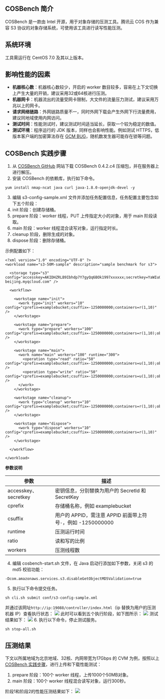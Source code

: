 ## COSBench 简介

COSBench 是一款由 Intel 开源，用于对象存储的压测工具。腾讯云 COS 作为兼容 S3 协议的对象存储系统，可使用该工具进行读写性能压测。


## 系统环境

工具需运行在 CentOS 7.0 及其以上版本。


## 影响性能的因素

- **机器核心数**：机器核心数较少，开启的 worker 数目较多，容易在上下文切换上产生大量的开销，建议采用32或64核进行压测。
- **机器网卡**：机器流出的流量受网卡限制，大文件的流量压力测试，建议采用万兆以上的网卡。
- **请求网络链路**：外网链路质量不一，同时外网下载会产生外网下行流量费用，建议同地域使用内网访问。
- **测试时间**：性能测试时，建议测试时间适当延长，获取一个较为稳定的数值。
- **测试环境**：程序运行的 JDK 版本，同样也会影响性能。例如测试 HTTPS，低版本客户端的加密算法存在 [GCM BUG](https://bugs.openjdk.java.net/browse/JDK-8201633)，随机数发生器可能存在锁等问题。




## COSBench 实践步骤

1. 从 [COSBench GitHub](https://github.com/intel-cloud/cosbench/releases) 网站下载 COSBench 0.4.2.c4 压缩包，并在服务器上进行解压。
2. 安装 COSBench 的依赖库，执行如下命令。
```
yum install nmap-ncat java curl java-1.8.0-openjdk-devel -y
```
3. 编辑 s3-config-sample.xml 文件并添加任务配置信息，任务配置主要包含如下五个阶段：
 1.   init 阶段：创建存储桶。
 1.   prepare 阶段：worker 线程，PUT 上传指定大小的对象，用于 main 阶段读取。
 1.   main 阶段：worker 线程混合读写对象，运行指定时长。
 1.   cleanup 阶段，删除生成的对象。
 1.   dispose 阶段：删除存储桶。

示例配置如下：
```shell
<?xml version="1.0" encoding="UTF-8" ?>
<workload name="s3-50M-sample" description="sample benchmark for s3">

  <storage type="s3" config="accesskey=AKIDHZRLB9Ibhdp7Y7gyQq6BOk1997xxxxxx;secretkey=YaWIuQmCSZ5ZMniUM6hiaLxHnxxxxxx;endpoint=http://cos.ap-beijing.myqcloud.com" />

  <workflow>

    <workstage name="init">
      <work type="init" workers="10" config="cprefix=examplebucket;csuffix=-1250000000;containers=r(1,10)" />
    </workstage>

    <workstage name="prepare">
      <work type="prepare" workers="100" config="cprefix=examplebucket;csuffix=-1250000000;containers=r(1,10);objects=r(1,1000);sizes=c(50)MB" />
    </workstage>

    <workstage name="main">
      <work name="main" workers="100" runtime="300">
        <operation type="read" ratio="50" config="cprefix=examplebucket;csuffix=-1250000000;containers=u(1,10);objects=u(1,1000)" />
        <operation type="write" ratio="50" config="cprefix=examplebucket;csuffix=-1250000000;containers=u(1,10);objects=u(1000,2000);sizes=c(50)MB" />
      </work>
    </workstage>

    <workstage name="cleanup">
      <work type="cleanup" workers="10" config="cprefix=examplebucket;csuffix=-1250000000;containers=r(1,10);objects=r(1,2000)" />
    </workstage>

    <workstage name="dispose">
      <work type="dispose" workers="10" config="cprefix=examplebucket;csuffix=-1250000000;containers=r(1,10)" />
    </workstage>

  </workflow>

</workload>
```

**参数说明**

|  参数     |    描述       |
|-----------|----------------|
|    accesskey、secretkey    |    密钥信息，分别替换为用户的 SecretId  和 SecretKey  |
|      cprefix         |       存储桶名称，例如 examplebucket            |
|    csuffix          |      用户的 APPID，需注意 APPID 前面带上符号`-`，例如 -1250000000      |
|     runtime        |    压测运行时间     |
|       ratio       |       读和写的比例     |
|   workers          |  压测线程数       |



4. 编辑 cosbench-start.sh 文件，在 Java 启动行添加如下参数，关闭 s3 的 md5 校验功能：
```plaintext
-Dcom.amazonaws.services.s3.disableGetObjectMD5Validation=true
```
5. 执行以下命令提交任务。
```plaintext
sh cli.sh submit conf/s3-config-sample.xml
```
并通过该网址`http://ip:19088/controller/index.html`（ip 替换为用户的压测机器 IP）查看执行状态：
![](https://main.qcloudimg.com/raw/77f1631fa15141332d123fb472bab7ac.png)
此时可以看到五个执行阶段，如下图所示：
![](https://main.qcloudimg.com/raw/3ccb5a60253ceb20c6da9292582c4355.png)
测试结果如下：
![](https://main.qcloudimg.com/raw/cbbb6199d89d1749424b7e3ba89be96d.png)
6. 执行以下命令，停止测试服务。
```plaintext
sh stop-all.sh
```


## 压测结果

下文以所属地域为北京地域、32核、内网带宽为17Gbps 的 CVM 为例，按照以上 [COSBench 实践步骤](#cosbench-.E5.AE.9E.E8.B7.B5.E6.AD.A5.E9.AA.A4)，进行上传和下载性能测试：
1. prepare 阶段：100个 worker 线程，上传1000个50MB对象。
2. main 阶段：100个 worker 线程混合读写对象，运行300秒。

阶段1和阶段2的性能压测结果如下：
![](https://main.qcloudimg.com/raw/e3ac34b6f8340c5cbc834d4f98ba9341.png)

